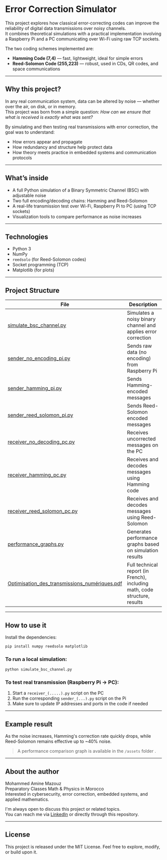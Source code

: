 # Error Correction Simulator

This project explores how classical error-correcting codes can improve the reliability of digital data transmissions over noisy channels.  
It combines theoretical simulations with a practical implementation involving a Raspberry Pi and a PC communicating over Wi-Fi using raw TCP sockets.

The two coding schemes implemented are:

- **Hamming Code (7,4)** — fast, lightweight, ideal for simple errors  
- **Reed-Solomon Code (255,223)** — robust, used in CDs, QR codes, and space communications

---

## Why this project?

In any real communication system, data can be altered by noise — whether over the air, on disk, or in memory.  
This project was born from a simple question: *How can we ensure that what is received is exactly what was sent?*

By simulating and then testing real transmissions with error correction, the goal was to understand:

- How errors appear and propagate  
- How redundancy and structure help protect data  
- How theory meets practice in embedded systems and communication protocols

---

## What’s inside

- A full Python simulation of a Binary Symmetric Channel (BSC) with adjustable noise  
- Two full encoding/decoding chains: Hamming and Reed-Solomon  
- A real-life transmission test over Wi-Fi, Raspberry Pi to PC (using TCP sockets)  
- Visualization tools to compare performance as noise increases  

---

## Technologies

- Python 3  
- NumPy  
- `reedsolo` (for Reed-Solomon codes)  
- Socket programming (TCP)  
- Matplotlib (for plots)  

---

## Project Structure

| File                                                         | Description                                                      |
|--------------------------------------------------------------|-----------------------------------------------------------------|
| [simulate_bsc_channel.py](./simulate_bsc_channel.py)         | Simulates a noisy binary channel and applies error correction   |
| [sender_no_encoding_pi.py](./sender_no_encoding_pi.py)       | Sends raw data (no encoding) from Raspberry Pi                  |
| [sender_hamming_pi.py](./sender_hamming_pi.py)               | Sends Hamming-encoded messages                                  |
| [sender_reed_solomon_pi.py](./sender_reed_solomon_pi.py)     | Sends Reed-Solomon encoded messages                             |
| [receiver_no_decoding_pc.py](./receiver_no_decoding_pc.py)   | Receives uncorrected messages on the PC                         |
| [receiver_hamming_pc.py](./receiver_hamming_pc.py)           | Receives and decodes messages using Hamming code               |
| [receiver_reed_solomon_pc.py](./receiver_reed_solomon_pc.py) | Receives and decodes messages using Reed-Solomon               |
| [performance_graphs.py](./performance_graphs.py)             | Generates performance graphs based on simulation results        |
| [Optimisation_des_transmissions_numériques.pdf](./Optimisation_des_transmissions_numériques.pdf) | Full technical report (in French), including math, code structure, results ||

---
## How to use it

Install the dependencies:
```bash
pip install numpy reedsolo matplotlib
```

### To run a local simulation:
```bash
python simulate_bsc_channel.py
```

### To test real transmission (Raspberry Pi → PC):

1. Start a `receiver_(.....).py` script on the PC
2. Run the corresponding `sender_(...).py` script on the Pi
3. Make sure to update IP addresses and ports in the code if needed

---

## Example result

As the noise increases, Hamming's correction rate quickly drops, while Reed-Solomon remains effective up to ~40% noise.

> A performance comparison graph is available in the `/assets` folder .

---

## About the author

Mohammed Amine Mazouz  
Preparatory Classes Math & Physics in Morocco  
Interested in cybersecurity, error correction, embedded systems, and applied mathematics.

I'm always open to discuss this project or related topics.  
You can reach me via [LinkedIn](https://www.linkedin.com/in/mohamed-amine-mazouz-9a1b4536b/) or directly through this repository.

---

## License

This project is released under the MIT License.
Feel free to explore, modify, or build upon it.


